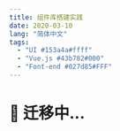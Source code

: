 ```yaml
---
title: 组件库搭建实践
date: 2020-03-10
lang: "简体中文"
tags:
  - "UI #153a4a#ffff"
  - "Vue.js #43b782#000"
  - "Font-end #027d85#FFF"
---
```


# 🚧 迁移中...
